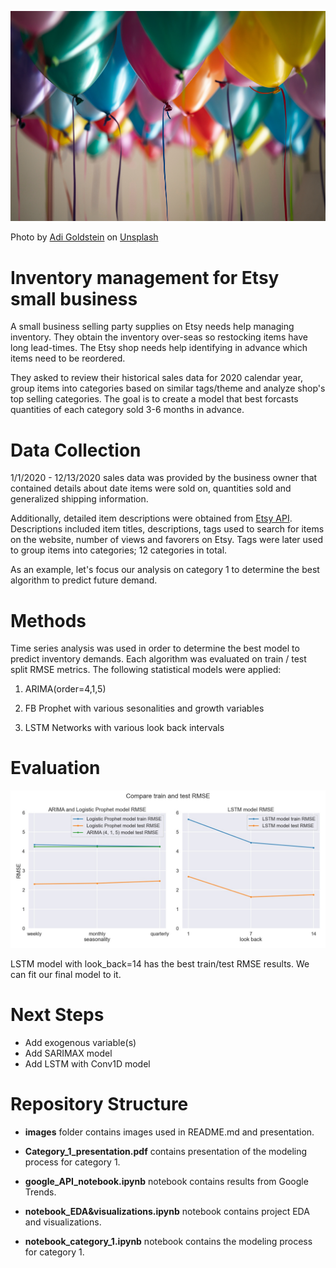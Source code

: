 <p align="center">
   <img src='images/adi-goldstein-Hli3R6LKibo-unsplash.jpg'
>
</p>
Photo by <a href="https://unsplash.com/@adigold1?utm_source=unsplash&utm_medium=referral&utm_content=creditCopyText">Adi Goldstein</a> on <a href="/s/photos/balloon-party-decoration?utm_source=unsplash&utm_medium=referral&utm_content=creditCopyText">Unsplash</a>


# Inventory management for Etsy small business

A small business selling party supplies on Etsy needs help managing inventory. They obtain the inventory over-seas so restocking items have long lead-times. The Etsy shop needs help identifying in advance which items need to be reordered.

They asked to review their historical sales data for 2020 calendar year, group items into categories based on similar tags/theme and analyze shop's top selling categories. The goal is to create a model that best forcasts quantities of each category sold 3-6 months in advance. 

# Data Collection

1/1/2020 - 12/13/2020 sales data was provided by the business owner that contained details about date items were sold on, quantities sold and generalized shipping information.

Additionally, detailed item descriptions were obtained from <a href="https://www.etsy.com/developers/documentation/getting_started/api_basics">Etsy API</a>. Descriptions included item titles, descriptions, tags used to search for items on the website, number of views and favorers on Etsy. Tags were later used to group items into categories; 12 categories in total.

As an example, let's focus our analysis on category 1 to determine the best algorithm to predict future demand.

# Methods

Time series analysis was used in order to determine the best model to predict inventory demands. Each algorithm was evaluated on train / test split RMSE metrics. The following statistical models were applied:

1. ARIMA(order=4,1,5)

2. FB Prophet with various sesonalities and growth variables

3. LSTM Networks with various look back intervals

# Evaluation

<p align="center">
   <img src='images/RMSE_comparison.jpeg'
>
</p>   

LSTM model with look_back=14 has the best train/test RMSE results. We can fit our final model to it.

# Next Steps
- Add exogenous variable(s)
- Add SARIMAX model
- Add LSTM with Conv1D model

# Repository Structure

- **images** folder contains images used in README.md and presentation.

- **Category_1_presentation.pdf** contains presentation of the modeling process for category 1.

- **google_API_notebook.ipynb** notebook contains results from Google Trends.

- **notebook_EDA&visualizations.ipynb** notebook contains project EDA and visualizations.

- **notebook_category_1.ipynb** notebook contains the modeling process for category 1.